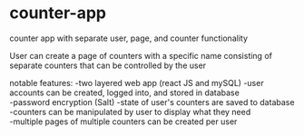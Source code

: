 # counter-app
counter app with separate user, page, and counter functionality

User can create a page of counters with a specific name consisting of separate counters that can be
controlled by the user

notable features:
-two layered web app (react JS and mySQL) 
-user accounts can be created, logged into, and stored in database  
-password encryption (Salt)
-state of user's counters are saved to database 
-counters can be manipulated by user to display what they need  
-multiple pages of multiple counters can be created per user  
